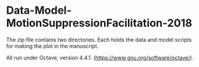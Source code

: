 # Data-Model-MotionSuppressionFacilitation-2018

The zip file contains two directories. Each holds the data and model scripts for making the plot in the manuscript.

All run under Octave, version 4.4.1. (https://www.gnu.org/software/octave/).
